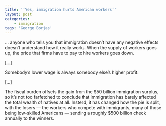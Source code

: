 ```yaml
---
title: '‘Yes, immigration hurts American workers’'
layout: post
categories:
    - immigration
tags: 'George Borjas'
---
```


… anyone who tells you that immigration doesn’t have any negative effects doesn’t understand how it really works. When the supply of workers goes up, the price that firms have to pay to hire workers goes down.  
  
\[…\]

Somebody’s lower wage is always somebody else’s higher profit.

\[…\]

The fiscal burden offsets the gain from the $50 billion immigration surplus, so it’s not too farfetched to conclude that immigration has barely affected the total wealth of natives at all. Instead, it has changed how the pie is split, with the losers — the workers who compete with immigrants, many of those being low-skilled Americans — sending a roughly $500 billion check annually to the winners.